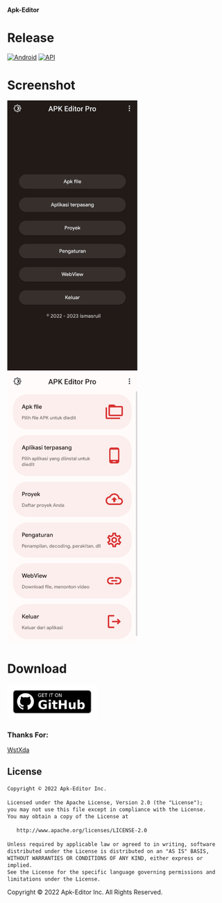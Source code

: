 #### Apk-Editor

# Release

[![Android](https://img.shields.io/badge/Platform-Android-green.svg?style=flat-square)](https://www.android.com) [![API](https://img.shields.io/badge/API-22%2B-orange.svg?logo=android&style=flat-square)](https://developer.android.com/studio/releases/platforms) 

# Screenshot

<img src="https://github.com/cumaRull/Apk-Editor/blob/master/Releases/Screenshot/scr_apk1.png" width="300" alt="Screenshot">
&nbsp;&nbsp;
<img src="https://github.com/cumaRull/Apk-Editor/blob/master/Releases/Screenshot/scr_apk2.png" width="300" alt="Screenshot">



# Download

[<img alt="Get it on Github" height="80" src="https://github.com/cumaRull/Apk-Editor/blob/master/Releases/get-it-on-github.png">](https://github.com/cumaRull/Apk-Editor/releases)

### Thanks For:
[WstXda](https://github.com/WSTxda)


License
-------
    Copyright © 2022 Apk-Editor Inc.
    
    Licensed under the Apache License, Version 2.0 (the "License");
    you may not use this file except in compliance with the License.
    You may obtain a copy of the License at
    
       http://www.apache.org/licenses/LICENSE-2.0
    
    Unless required by applicable law or agreed to in writing, software
    distributed under the License is distributed on an "AS IS" BASIS,
    WITHOUT WARRANTIES OR CONDITIONS OF ANY KIND, either express or implied.
    See the License for the specific language governing permissions and
    limitations under the License.

Copyright © 2022 Apk-Editor Inc. All Rights Reserved.

